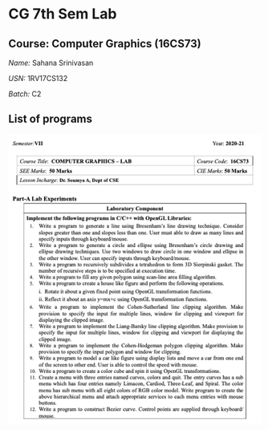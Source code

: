 # CG 7th Sem Lab

## Course: Computer Graphics (16CS73)

_Name:_ Sahana Srinivasan

_USN:_ 1RV17CS132

_Batch:_ C2

## List of programs

![List of programs](list_of_programs.png)
